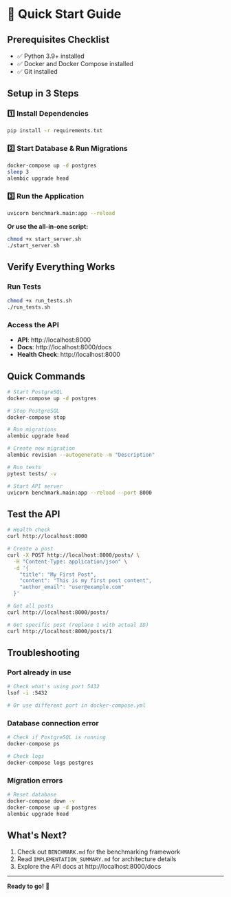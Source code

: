 # 🚀 Quick Start Guide

## Prerequisites Checklist
- ✅ Python 3.9+ installed
- ✅ Docker and Docker Compose installed
- ✅ Git installed

## Setup in 3 Steps

### 1️⃣ Install Dependencies
```bash
pip install -r requirements.txt
```

### 2️⃣ Start Database & Run Migrations
```bash
docker-compose up -d postgres
sleep 3
alembic upgrade head
```

### 3️⃣ Run the Application
```bash
uvicorn benchmark.main:app --reload
```

**Or use the all-in-one script:**
```bash
chmod +x start_server.sh
./start_server.sh
```

## Verify Everything Works

### Run Tests
```bash
chmod +x run_tests.sh
./run_tests.sh
```

### Access the API
- **API**: http://localhost:8000
- **Docs**: http://localhost:8000/docs
- **Health Check**: http://localhost:8000

## Quick Commands

```bash
# Start PostgreSQL
docker-compose up -d postgres

# Stop PostgreSQL  
docker-compose stop

# Run migrations
alembic upgrade head

# Create new migration
alembic revision --autogenerate -m "Description"

# Run tests
pytest tests/ -v

# Start API server
uvicorn benchmark.main:app --reload --port 8000
```

## Test the API

```bash
# Health check
curl http://localhost:8000

# Create a post
curl -X POST http://localhost:8000/posts/ \
  -H "Content-Type: application/json" \
  -d '{
    "title": "My First Post",
    "content": "This is my first post content",
    "author_email": "user@example.com"
  }'

# Get all posts
curl http://localhost:8000/posts/

# Get specific post (replace 1 with actual ID)
curl http://localhost:8000/posts/1
```

## Troubleshooting

### Port already in use
```bash
# Check what's using port 5432
lsof -i :5432

# Or use different port in docker-compose.yml
```

### Database connection error
```bash
# Check if PostgreSQL is running
docker-compose ps

# Check logs
docker-compose logs postgres
```

### Migration errors
```bash
# Reset database
docker-compose down -v
docker-compose up -d postgres
alembic upgrade head
```

## What's Next?

1. Check out `BENCHMARK.md` for the benchmarking framework
2. Read `IMPLEMENTATION_SUMMARY.md` for architecture details
3. Explore the API docs at http://localhost:8000/docs

---

**Ready to go!** 🎉
